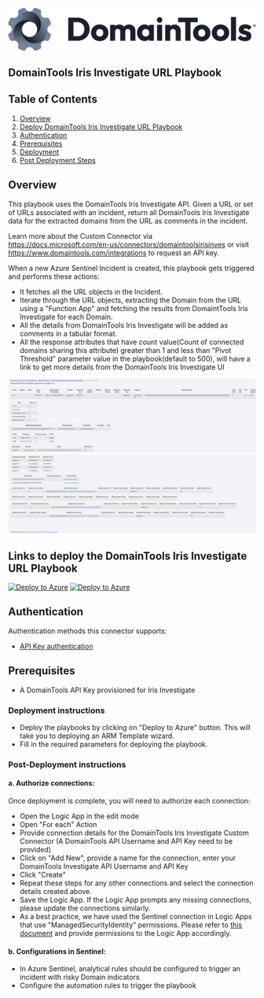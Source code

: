 ![DomainTools](./graphics/DomainTools.png)<br>
## DomainTools Iris Investigate URL Playbook
## Table of Contents

1. [Overview](#overview)
1. [Deploy DomainTools Iris Investigate URL Playbook](#deployplaybook)
1. [Authentication](#authentication)
1. [Prerequisites](#prerequisites)
1. [Deployment](#deployment)
1. [Post Deployment Steps](#postdeployment)


<a name="overview">

## Overview
This playbook uses the DomainTools Iris Investigate API. Given a URL or set of URLs associated with an incident, return all DomainTools Iris Investigate data for the extracted domains from the URL as comments in the incident.
 
Learn more about the Custom Connector via https://docs.microsoft.com/en-us/connectors/domaintoolsirisinves or visit https://www.domaintools.com/integrations to request an API key.

When a new Azure Sentinel Incident is created, this playbook gets triggered and performs these actions:

- It fetches all the URL objects in the Incident.
- Iterate through the URL objects, extracting the Domain from the URL using a "Function App" and fetching the results from DomaintTools Iris Investigate for each Domain.
- All the details from DomainTools Iris Investigate will be added as comments in a tabular format.
- All the response attributes that have count value(Count of connected domains sharing this attribute) greater than 1 and less than "Pivot Threshold" parameter value in the playbook(default to 500), will have a link to get more details from the DomainTools Iris Investigate UI

![Incident Comments](./graphics/comments1.png)
![Incident Comments](./graphics/comments2.png)

<a name="deployplaybook">

## Links to deploy the DomainTools Iris Investigate URL Playbook

[![Deploy to Azure](https://aka.ms/deploytoazurebutton)](https://portal.azure.com/#create/Microsoft.Template/uri/https%3A%2F%2Fraw.githubusercontent.com%2FAzure%2FAzure-Sentinel%2Fmaster%2FSolutions%2FDomainTools%2FPlaybooks%2FDomainTools\DomainTools_Iris_Investigate-URL_Playbook%2Fazuredeploy.json) [![Deploy to Azure](https://aka.ms/deploytoazuregovbutton)](https://portal.azure.us/#create/Microsoft.Template/uri/https%3A%2F%2Fraw.githubusercontent.com%2FAzure%2FAzure-Sentinel%2Fmaster%2FSolutions%2FDomainTools%2FPlaybooks%2FDomainTools\DomainTools_Iris_Investigate-URL_Playbook%2Fazuredeploy.json)

<a name="authentication">

## Authentication
Authentication methods this connector supports:
 - [API Key authentication](https://www.domaintools.com/integrations)

<a name="prerequisites">

## Prerequisites
- A DomainTools API Key provisioned for Iris Investigate

<a name="deployment">

### Deployment instructions
- Deploy the playbooks by clicking on "Deploy to Azure" button. This will take you to deploying an ARM Template wizard.
- Fill in the required parameters for deploying the playbook.

<a name="postdeployment">

### Post-Deployment instructions
#### a. Authorize connections: 
Once deployment is complete, you will need to authorize each connection:
- Open the Logic App in the edit mode
- Open "For each" Action
- Provide connection details for the DomainTools Iris Investigate Custom Connector (A DomainTools API Username and API Key need to be provided)
- Click on "Add New", provide a name for the connection, enter your DomainTools Investigate API Username and API Key
- Click "Create"
- Repeat these steps for any other connections and select the connection details created above.
- Save the Logic App. If the Logic App prompts any missing connections, please update the connections similarly.
- As a best practice, we have used the Sentinel connection in Logic Apps that use "ManagedSecurityIdentity" permissions. Please refer to [this document](https://techcommunity.microsoft.com/t5/microsoft-sentinel-blog/what-s-new-managed-identity-for-azure-sentinel-logic-apps/ba-p/2068204) and provide permissions to the Logic App accordingly.
#### b. Configurations in Sentinel:
- In Azure Sentinel, analytical rules should be configured to trigger an incident with risky Domain indicators 
- Configure the automation rules to trigger the playbook
